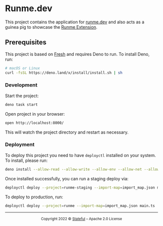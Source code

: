 # Runme.dev

This project contains the application for [runme.dev](https://runme.dev) and also acts as a guinea pig to showcase the [Runme Extension](https://marketplace.visualstudio.com/items?itemName=stateful.runme).

## Prerequisites

This project is based on [Fresh](https://fresh.deno.dev/) and requires Deno to run. To install Deno, run:

```sh
# macOS or Linux
curl -fsSL https://deno.land/x/install/install.sh | sh
```

### Development

Start the project:

```sh { background=true }
deno task start
```

Open project in your browser:

```sh
open http://localhost:8000/
```

This will watch the project directory and restart as necessary.

### Deployment

To deploy this project you need to have `deployctl` installed on your system. To install, please run:

```sh
deno install --allow-read --allow-write --allow-env --allow-net --allow-run --no-check -r -f https://deno.land/x/deploy/deployctl.ts
```

Once installed successfully, you can run a staging deploy via:

```sh
deployctl deploy --project=runme-staging --import-map=import_map.json main.ts
```

To deploy to production, run:

```sh
deployctl deploy --project=runme --import-map=import_map.json main.ts
```

---

<p align="center"><small>Copyright 2022 © <a href="http://stateful.com/">Stateful</a> – Apache 2.0 License</small></p>
